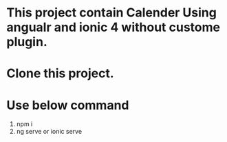 # This project contain Calender Using angualr and ionic 4 without custome plugin.
# Clone this project.
# Use below command
  1. npm i
  2. ng serve or ionic serve